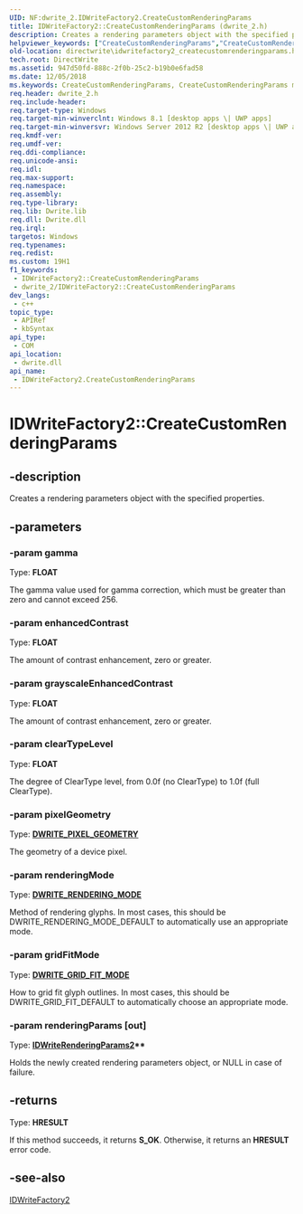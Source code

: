 ```yaml
---
UID: NF:dwrite_2.IDWriteFactory2.CreateCustomRenderingParams
title: IDWriteFactory2::CreateCustomRenderingParams (dwrite_2.h)
description: Creates a rendering parameters object with the specified properties.
helpviewer_keywords: ["CreateCustomRenderingParams","CreateCustomRenderingParams method [Direct Write]","CreateCustomRenderingParams method [Direct Write]","IDWriteFactory2 interface","IDWriteFactory2 interface [Direct Write]","CreateCustomRenderingParams method","IDWriteFactory2.CreateCustomRenderingParams","IDWriteFactory2::CreateCustomRenderingParams","directwrite.idwritefactory2_createcustomrenderingparams","dwrite_2/IDWriteFactory2::CreateCustomRenderingParams"]
old-location: directwrite\idwritefactory2_createcustomrenderingparams.htm
tech.root: DirectWrite
ms.assetid: 947d50fd-888c-2f0b-25c2-b19b0e6fad58
ms.date: 12/05/2018
ms.keywords: CreateCustomRenderingParams, CreateCustomRenderingParams method [Direct Write], CreateCustomRenderingParams method [Direct Write],IDWriteFactory2 interface, IDWriteFactory2 interface [Direct Write],CreateCustomRenderingParams method, IDWriteFactory2.CreateCustomRenderingParams, IDWriteFactory2::CreateCustomRenderingParams, directwrite.idwritefactory2_createcustomrenderingparams, dwrite_2/IDWriteFactory2::CreateCustomRenderingParams
req.header: dwrite_2.h
req.include-header: 
req.target-type: Windows
req.target-min-winverclnt: Windows 8.1 [desktop apps \| UWP apps]
req.target-min-winversvr: Windows Server 2012 R2 [desktop apps \| UWP apps]
req.kmdf-ver: 
req.umdf-ver: 
req.ddi-compliance: 
req.unicode-ansi: 
req.idl: 
req.max-support: 
req.namespace: 
req.assembly: 
req.type-library: 
req.lib: Dwrite.lib
req.dll: Dwrite.dll
req.irql: 
targetos: Windows
req.typenames: 
req.redist: 
ms.custom: 19H1
f1_keywords:
 - IDWriteFactory2::CreateCustomRenderingParams
 - dwrite_2/IDWriteFactory2::CreateCustomRenderingParams
dev_langs:
 - c++
topic_type:
 - APIRef
 - kbSyntax
api_type:
 - COM
api_location:
 - dwrite.dll
api_name:
 - IDWriteFactory2.CreateCustomRenderingParams
---
```


# IDWriteFactory2::CreateCustomRenderingParams


## -description

Creates a rendering parameters object with the specified properties.

## -parameters

### -param gamma

Type: <b>FLOAT</b>

The gamma value used for gamma correction, which must be greater than zero and cannot exceed 256.

### -param enhancedContrast

Type: <b>FLOAT</b>

The amount of contrast enhancement, zero or greater.

### -param grayscaleEnhancedContrast

Type: <b>FLOAT</b>

The amount of contrast enhancement, zero or greater.

### -param clearTypeLevel

Type: <b>FLOAT</b>

The degree of ClearType level, from 0.0f (no ClearType) to 1.0f (full ClearType).

### -param pixelGeometry

Type: <b><a href="/windows/win32/api/dwrite/ne-dwrite-dwrite_pixel_geometry">DWRITE_PIXEL_GEOMETRY</a></b>

The geometry of a device pixel.

### -param renderingMode

Type: <b><a href="/windows/win32/api/dwrite/ne-dwrite-dwrite_rendering_mode">DWRITE_RENDERING_MODE</a></b>

Method of rendering glyphs. In most cases, this should be DWRITE_RENDERING_MODE_DEFAULT to automatically use an appropriate mode.

### -param gridFitMode

Type: <b><a href="/windows/win32/api/dwrite_2/ne-dwrite_2-dwrite_grid_fit_mode">DWRITE_GRID_FIT_MODE</a></b>

How to grid fit glyph outlines. In most cases, this should be DWRITE_GRID_FIT_DEFAULT to automatically choose an appropriate mode.

### -param renderingParams [out]

Type: <b><a href="/windows/win32/api/dwrite_2/nn-dwrite_2-idwriterenderingparams2">IDWriteRenderingParams2</a>**</b>

Holds the newly created rendering parameters object, or NULL in case of failure.

## -returns

Type: <b>HRESULT</b>

If this method succeeds, it returns <b>S_OK</b>. Otherwise, it returns an <b>HRESULT</b> error code.

## -see-also

<a href="/windows/win32/DirectWrite/idwritefactory2">IDWriteFactory2</a>

